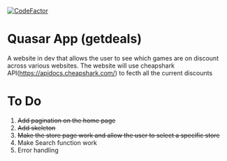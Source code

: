 <a href="https://www.codefactor.io/repository/github/alen-loforte/dealfinder"><img src="https://www.codefactor.io/repository/github/alen-loforte/dealfinder/badge" alt="CodeFactor" /></a>

# Quasar App (getdeals)

A website in dev that allows the user to see which games are on discount across various websites.
The website will use cheapshark API(https://apidocs.cheapshark.com/) to fecth all the current discounts

# To Do
1. ~~Add pagination on the home page~~
2. ~~Add skeleton~~
3. ~~Make the store page work and allow the user to select a specific store~~
4. Make Search function work
5. Error handling
